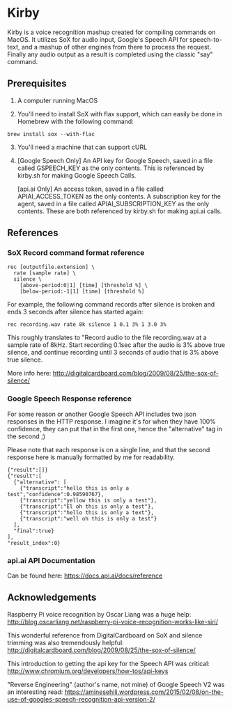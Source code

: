# Kirby

Kirby is a voice recognition mashup created for compiling commands on MacOS.
It utilizes SoX for audio input, Google's Speech API for speech-to-text, and
a mashup of other engines from there to process the request. Finally any audio
output as a result is completed using the classic "say" command.

## Prerequisites
1. A computer running MacOS

2. You'll need to install SoX with flax support, which can easily be done in
   Homebrew with the following command:

```
brew install sox --with-flac
```

3. You'll need a machine that can support cURL

4. [Google Speech Only] An API key for Google Speech, saved in a file called
   GSPEECH_KEY as the only contents. This is referenced by kirby.sh for making
   Google Speech Calls.

   [api.ai Only] An access token, saved in a file called APIAI_ACCESS_TOKEN
   as the only contents. A subscription key for the agent, saved in a file called
   APIAI_SUBSCRIPTION_KEY as the only contents. These are both referenced by
   kirby.sh for making api.ai calls.

## References

### SoX Record command format reference

```
rec [outputfile.extension] \
  rate [sample rate] \
  silence \
    [above-period:0|1] [time] [threshold %] \
    [below-period:-1|1] [time] [threshold %]
```

For example, the following command records after silence is broken and ends 
3 seconds after silence has started again:

```
rec recording.wav rate 8k silence 1 0.1 3% 1 3.0 3%
```

This roughly translates to "Record audio to the file recording.wav at a sample
rate of 8kHz. Start recording 0.1sec after the audio is 3% above true silence,
and continue recording until 3 seconds of audio that is 3% above true silence.

More info here: http://digitalcardboard.com/blog/2009/08/25/the-sox-of-silence/

### Google Speech Response reference

For some reason or another Google Speech API includes two json responses in the
HTTP response. I imagine it's for when they have 100% confidence, they can put
that in the first one, hence the "alternative" tag in the second ;)

Please note that each response is on a single line, and that the second response
here is manually formatted by me for readability.

```
{"result":[]}
{"result":[
  {"alternative": [
    {"transcript":"hello this is only a test","confidence":0.98590767},
    {"transcript":"yellow this is only a test"},
    {"transcript":"El oh this is only a test"},
    {"transcript":"hello this is only a text"},
    {"transcript":"well oh this is only a test"}
  ],
  "final":true}
],
"result_index":0}
```

### api.ai API Documentation

Can be found here: https://docs.api.ai/docs/reference

## Acknowledgements

Raspberry Pi voice recognition by Oscar Liang was a huge help:
http://blog.oscarliang.net/raspberry-pi-voice-recognition-works-like-siri/

This wonderful reference from DigitalCardboard on SoX and silence trimming
was also tremendously helpful:
http://digitalcardboard.com/blog/2009/08/25/the-sox-of-silence/

This introduction to getting the api key for the Speech API was critical:
http://www.chromium.org/developers/how-tos/api-keys

"Reverse Engineering" (author's name, not mine) of Google Speech V2 was
an interesting read:
https://aminesehili.wordpress.com/2015/02/08/on-the-use-of-googles-speech-recognition-api-version-2/
